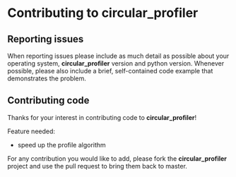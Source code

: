 # Contributing to circular_profiler

## Reporting issues

When reporting issues please include as much detail as possible about your
operating system, **circular_profiler** version and python version. Whenever possible, please
also include a brief, self-contained code example that demonstrates the problem.

## Contributing code

Thanks for your interest in contributing code to **circular_profiler**!

Feature needed:
 - speed up the profile algorithm
 
For any contribution you would like to add, please fork the **circular_profiler** project and use the pull request to bring them back to master.

